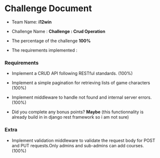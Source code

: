 # Challenge Document

- Team Name: **i12win**
- Challenge Name : **Challenge : Crud Operation**

- The percentage of the challenge **100%**

- The requirements implemented : 

### Requirements

- Implement a CRUD API following RESTful standards. (100%)
- Implement a simple pagination for retrieving lists of game characters (100%)
- Implement middleware to handle not found and internal server errors.(100%)

- Did you complete any bonus points? **Maybe** (this functionnality is already build in in django rest framework so i am not sure)

### Extra

- Implement validation middleware to validate the request body for POST and PUT requests.Only admins and sub-admins can add courses. (100%)
